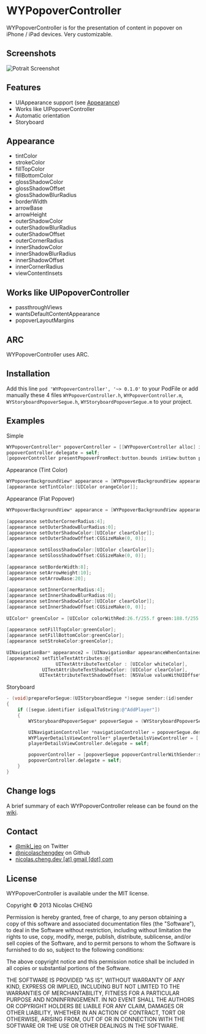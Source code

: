 WYPopoverController
===================

WYPopoverController is for the presentation of content in popover on iPhone / iPad devices. Very customizable.

## Screenshots

![Potrait Screenshot](https://raw.github.com/nicolaschengdev/WYPopoverController/master/screenshots/wypopover_screenshots.png)

## Features

* UIAppearance support (see [Appearance](https://github.com/nicolaschengdev/WYPopover/wiki/Appearance))
* Works like UIPopoverController
* Automatic orientation
* Storyboard

## Appearance

* tintColor
* strokeColor
* fillTopColor
* fillBottomColor
* glossShadowColor
* glossShadowOffset
* glossShadowBlurRadius
* borderWidth
* arrowBase
* arrowHeight
* outerShadowColor
* outerShadowBlurRadius
* outerShadowOffset
* outerCornerRadius
* innerShadowColor
* innerShadowBlurRadius
* innerShadowOffset
* innerCornerRadius
* viewContentInsets

## Works like UIPopoverController 

* passthroughViews
* wantsDefaultContentAppearance
* popoverLayoutMargins

## ARC

WYPopoverController uses ARC.

## Installation

Add this line `pod 'WYPopoverController', '~> 0.1.0'` to your PodFile or add manually these 4 files `WYPopoverController.h`, `WYPopoverController.m`, `WYStoryboardPopoverSegue.h`, `WYStoryboardPopoverSegue.m` to your project.

## Examples

Simple

```objective-c
WYPopoverController* popoverController = [[WYPopoverController alloc] initWithContentViewController:controller];
popoverController.delegate = self;
[popoverController presentPopoverFromRect:button.bounds inView:button permittedArrowDirections:WYPopoverArrowDirectionAny animated:YES];
```

Appearance (Tint Color)

```objective-c
WYPopoverBackgroundView* appearance = [WYPopoverBackgroundView appearance];
[appearance setTintColor:[UIColor orangeColor]];
```

Appearance (Flat Popover)

```objective-c
WYPopoverBackgroundView* appearance = [WYPopoverBackgroundView appearance];
        
[appearance setOuterCornerRadius:4];
[appearance setOuterShadowBlurRadius:0];
[appearance setOuterShadowColor:[UIColor clearColor]];
[appearance setOuterShadowOffset:CGSizeMake(0, 0)];
        
[appearance setGlossShadowColor:[UIColor clearColor]];
[appearance setGlossShadowOffset:CGSizeMake(0, 0)];
        
[appearance setBorderWidth:8];
[appearance setArrowHeight:10];
[appearance setArrowBase:20];
        
[appearance setInnerCornerRadius:4];
[appearance setInnerShadowBlurRadius:0];
[appearance setInnerShadowColor:[UIColor clearColor]];
[appearance setInnerShadowOffset:CGSizeMake(0, 0)];
        
UIColor* greenColor = [UIColor colorWithRed:26.f/255.f green:188.f/255.f blue:156.f/255.f alpha:1];
        
[appearance setFillTopColor:greenColor];
[appearance setFillBottomColor:greenColor];
[appearance setStrokeColor:greenColor];
        
UINavigationBar* appearance2 = [UINavigationBar appearanceWhenContainedIn:[UINavigationController class], nil];
[appearance2 setTitleTextAttributes:@{
                  UITextAttributeTextColor : [UIColor whiteColor],
             UITextAttributeTextShadowColor: [UIColor clearColor],
            UITextAttributeTextShadowOffset: [NSValue valueWithUIOffset:UIOffsetMake(0, -1)]}];
```

Storyboard

```objective-c
- (void)prepareForSegue:(UIStoryboardSegue *)segue sender:(id)sender
{
	if ([segue.identifier isEqualToString:@"AddPlayer"])
	{
		WYStoryboardPopoverSegue* popoverSegue = (WYStoryboardPopoverSegue*)segue;

		UINavigationController *navigationController = popoverSegue.destinationViewController;
		WYPlayerDetailsViewController* playerDetailsViewController = [[navigationController viewControllers] objectAtIndex:0];
		playerDetailsViewController.delegate = self;

        popoverController = [popoverSegue popoverControllerWithSender:sender permittedArrowDirections:WYPopoverArrowDirectionAny animated:YES];
        popoverController.delegate = self;
	}
}
```
## Change logs

A brief summary of each WYPopoverController release can be found on the [wiki](https://github.com/nicolaschengdev/WYPopoverController/wiki/Change-logs).

## Contact

* [@mikl_jeo](https://twitter.com/mikl_jeo) on Twitter
* [@nicolaschengdev](https://github.com/nicolaschengdev) on Github
* <a href="mailTo:nicolas.cheng.dev@gmail.com">nicolas.cheng.dev [at] gmail [dot] com</a>

## License

WYPopoverController is available under the MIT license.

Copyright © 2013 Nicolas CHENG

Permission is hereby granted, free of charge, to any person obtaining a copy of this software and associated documentation files (the "Software"), to deal in the Software without restriction, including without limitation the rights to use, copy, modify, merge, publish, distribute, sublicense, and/or sell copies of the Software, and to permit persons to whom the Software is furnished to do so, subject to the following conditions:

The above copyright notice and this permission notice shall be included in all copies or substantial portions of the Software.

THE SOFTWARE IS PROVIDED "AS IS", WITHOUT WARRANTY OF ANY KIND, EXPRESS OR IMPLIED, INCLUDING BUT NOT LIMITED TO THE WARRANTIES OF MERCHANTABILITY, FITNESS FOR A PARTICULAR PURPOSE AND NONINFRINGEMENT. IN NO EVENT SHALL THE AUTHORS OR COPYRIGHT HOLDERS BE LIABLE FOR ANY CLAIM, DAMAGES OR OTHER LIABILITY, WHETHER IN AN ACTION OF CONTRACT, TORT OR OTHERWISE, ARISING FROM, OUT OF OR IN CONNECTION WITH THE SOFTWARE OR THE USE OR OTHER DEALINGS IN THE SOFTWARE.

